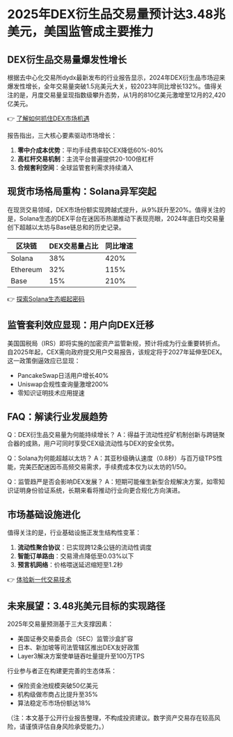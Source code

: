 # 2025年DEX衍生品交易量预计达3.48兆美元，美国监管成主要推力

## DEX衍生品交易量爆发性增长
根据去中心化交易所dydx最新发布的行业报告显示，2024年DEX衍生品市场迎来爆发性增长，全年交易量突破1.5兆美元大关，较2023年同比增长132%。值得关注的是，月度交易量呈现指数级攀升态势，从1月的810亿美元激增至12月的2,420亿美元。

👉 [了解如何抓住DEX市场机遇](https://bit.ly/okx_welcome)

报告指出，三大核心要素驱动市场增长：
1. **零中介成本优势**：平均手续费率较CEX降低60%-80%
2. **高杠杆交易机制**：主流平台普遍提供20-100倍杠杆
3. **合规套利空间**：全球监管套利需求持续涌入

## 现货市场格局重构：Solana异军突起
在现货交易领域，DEX市场份额实现跨越式提升，从9%跃升至20%。值得关注的是，Solana生态的DEX平台在迷因币热潮推动下表现亮眼，2024年底日均交易量创下超越以太坊与Base链总和的历史记录。

| 区块链 | DEX交易量占比 | 同比增速 |
|--------|---------------|----------|
| Solana | 38%           | 420%     |
| Ethereum | 32%          | 115%     |
| Base   | 15%            | 210%     |

👉 [探索Solana生态崛起密码](https://bit.ly/okx_welcome)

## 监管套利效应显现：用户向DEX迁移
美国国税局（IRS）即将实施的加密资产监管新规，预计将成为行业重要转折点。自2025年起，CEX需向政府提交用户交易报告，该规定将于2027年延伸至DEX。这一政策倒逼效应已显现：
- PancakeSwap日活用户增长40%
- Uniswap合规性查询量激增200%
- 零知识证明技术应用提速

## FAQ：解读行业发展趋势

Q：DEX衍生品交易量为何能持续增长？
A：得益于流动性挖矿机制创新与跨链聚合器的成熟，用户可同时享受CEX级流动性与DEX的安全优势。

Q：Solana为何能超越以太坊？
A：其亚秒级确认速度（0.8秒）与百万级TPS性能，完美匹配迷因币高频交易需求，手续费成本仅为以太坊的1/50。

Q：监管趋严是否会影响DEX发展？
A：短期可能催生新型合规解决方案，如零知识证明身份验证系统，长期来看将推动行业向更合规化方向演进。

## 市场基础设施进化
值得关注的是，行业基础设施正发生结构性变革：
1. **流动性聚合协议**：已实现跨12条公链的流动性调度
2. **智能订单路由**：交易滑点降低至0.03%以下
3. **预言机网络**：价格喂送延迟缩短至1.2秒

👉 [体验新一代交易技术](https://bit.ly/okx_welcome)

## 未来展望：3.48兆美元目标的实现路径
2025年交易量预测基于三大支撑因素：
- 美国证券交易委员会（SEC）监管沙盒扩容
- 日本、新加坡等司法管辖区推出DEX友好政策
- Layer3解决方案使单链吞吐量提升至100万TPS

行业参与者正在构建更完善的生态体系：
- 保险资金池规模突破50亿美元
- 机构级做市商占比提升至35%
- 算法稳定币市场份额达18%

（注：本文基于公开行业报告整理，不构成投资建议。数字资产交易存在较高风险，请谨慎评估自身风险承受能力。）